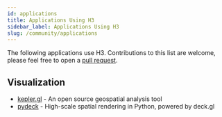 ```yaml
---
id: applications
title: Applications Using H3
sidebar_label: Applications Using H3
slug: /community/applications
---
```


The following applications use H3. Contributions to this list are welcome, please feel free to open a [pull request](https://github.com/uber/h3/tree/master/website/docs/community/applications.md).

## Visualization

- [kepler.gl](http://kepler.gl/) - An open source geospatial analysis tool
- [pydeck](https://deckgl.readthedocs.io/) - High-scale spatial rendering in Python, powered by deck.gl
